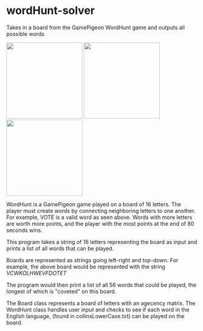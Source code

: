 # wordHunt-solver
Takes in a board from the GamePigeon WordHunt game and outputs all possible words

<p float="left">
  <img src="https://user-images.githubusercontent.com/102486685/160310824-3c3cac65-1d04-40e9-a0d9-3ab20447f192.jpeg" height="200">
  <img src="https://user-images.githubusercontent.com/102486685/160310827-a91eedd2-7a23-48cf-8a3e-8eed44919c92.jpg" height="200">
  <img src="https://user-images.githubusercontent.com/102486685/160310829-ef4203f6-a46d-4d33-be5e-ebc7eba4e463.jpeg" height="200">
</p>

WordHunt is a GamePigeon game played on a board of 16 letters. The player must create words by connecting neighboring letters to one another. For example, VOTE is a valid word as seen above. Words with more letters are worth more points, and the player with the most points at the end of 80 seconds wins. 

This program takes a string of 16 letters representing the board as input and prints a list of all words that can be played.

Boards are represented as strings going left-right and top-down. For example, the above board would be represented with the string *VCWKOLHWEVFDOTET*

The program would then print a list of all 56 words that could be played, the longest of which is "coveted" on this board.

The Board class represents a board of letters with an agecency matrix. The WordHunt class handles user input and checks to see if each word in the English language, (found in collinsLowerCase.txt) can be played on the board.
